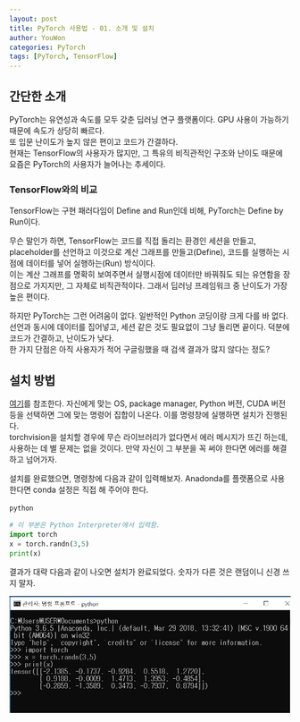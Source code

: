 ```yaml
---
layout: post
title: PyTorch 사용법 - 01. 소개 및 설치
author: YouWon
categories: PyTorch
tags: [PyTorch, TensorFlow]
---
```


## 간단한 소개

PyTorch는 유연성과 속도를 모두 갖춘 딥러닝 연구 플랫폼이다. GPU 사용이 가능하기 때문에 속도가 상당히 빠르다.  
또 입문 난이도가 높지 않은 편이고 코드가 간결하다.  
현재는 TensorFlow의 사용자가 많지만, 그 특유의 비직관적인 구조와 난이도 때문에 요즘은 PyTorch의 사용자가 늘어나는 추세이다.

### TensorFlow와의 비교

TensorFlow는 구현 패러다임이 Define and Run인데 비해, PyTorch는 Define by Run이다.

무슨 말인가 하면, TensorFlow는 코드를 직접 돌리는 환경인 세션을 만들고, placeholder를 선언하고 이것으로 계산 그래프를 만들고(Define), 코드를 실행하는 시점에 데이터를 넣어 실행하는(Run) 방식이다.  
이는 계산 그래프를 명확히 보여주면서 실행시점에 데이터만 바꿔줘도 되는 유연함을 장점으로 가지지만, 그 자체로 비직관적이다. 그래서 딥러닝 프레임워크 중 난이도가 가장 높은 편이다.

하지만 PyTorch는 그런 어려움이 없다. 일반적인 Python 코딩이랑 크게 다를 바 없다. 선언과 동시에 데이터를 집어넣고, 세션 같은 것도 필요없이 그냥 돌리면 끝이다. 덕분에 코드가 간결하고, 난이도가 낮다.  
한 가지 단점은 아직 사용자가 적어 구글링했을 때 검색 결과가 많지 않다는 정도?

## 설치 방법

[여기](https://pytorch.org/)를 참조한다. 자신에게 맞는 OS, package manager, Python 버전, CUDA 버전 등을 선택하면 그에 맞는 명령어 집합이 나온다. 이를 명령창에 실행하면 설치가 진행된다.  
torchvision을 설치할 경우에 무슨 라이브러리가 없다면서 에러 메시지가 뜨긴 하는데, 사용하는 데 별 문제는 없을 것이다. 만약 자신이 그 부분을 꼭 써야 한다면 에러를 해결하고 넘어가자.

설치를 완료했으면, 명령창에 다음과 같이 입력해보자. Anadonda를 플랫폼으로 사용한다면 conda 설정은 직접 해 주어야 한다.

`python`

```python
# 이 부분은 Python Interpreter에서 입력함.
import torch  
x = torch.randn(3,5)  
print(x)
```

결과가 대략 다음과 같이 나오면 설치가 완료되었다. 숫자가 다른 것은 랜덤이니 신경 쓰지 말자.

![01_run_pytorch.PNG](/public/img/PyTorch/2018-07-05-pytorch-usage-01-introduction/01_run_pytorch.PNG)
